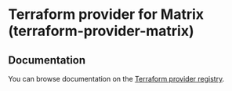 # Terraform provider for Matrix (terraform-provider-matrix)

## Documentation

You can browse documentation on the [Terraform provider
registry](https://registry.terraform.io/providers/rissson/matrix).
